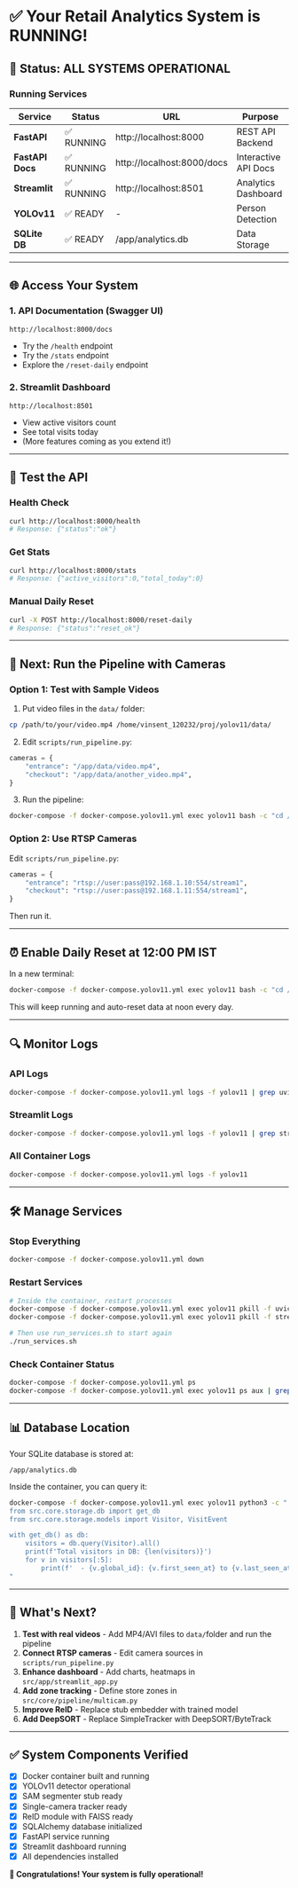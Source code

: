 # ✅ Your Retail Analytics System is RUNNING!

## 🎊 Status: ALL SYSTEMS OPERATIONAL

### Running Services

| Service | Status | URL | Purpose |
|---------|--------|-----|---------|
| **FastAPI** | ✅ RUNNING | http://localhost:8000 | REST API Backend |
| **FastAPI Docs** | ✅ RUNNING | http://localhost:8000/docs | Interactive API Docs |
| **Streamlit** | ✅ RUNNING | http://localhost:8501 | Analytics Dashboard |
| **YOLOv11** | ✅ READY | - | Person Detection |
| **SQLite DB** | ✅ READY | /app/analytics.db | Data Storage |

---

## 🌐 Access Your System

### 1. API Documentation (Swagger UI)
```
http://localhost:8000/docs
```
- Try the `/health` endpoint
- Try the `/stats` endpoint
- Explore the `/reset-daily` endpoint

### 2. Streamlit Dashboard
```
http://localhost:8501
```
- View active visitors count
- See total visits today
- (More features coming as you extend it!)

---

## 📡 Test the API

### Health Check
```bash
curl http://localhost:8000/health
# Response: {"status":"ok"}
```

### Get Stats
```bash
curl http://localhost:8000/stats
# Response: {"active_visitors":0,"total_today":0}
```

### Manual Daily Reset
```bash
curl -X POST http://localhost:8000/reset-daily
# Response: {"status":"reset_ok"}
```

---

## 🎥 Next: Run the Pipeline with Cameras

###  Option 1: Test with Sample Videos

1. Put video files in the `data/` folder:
```bash
cp /path/to/your/video.mp4 /home/vinsent_120232/proj/yolov11/data/
```

2. Edit `scripts/run_pipeline.py`:
```python
cameras = {
    "entrance": "/app/data/video.mp4",
    "checkout": "/app/data/another_video.mp4",
}
```

3. Run the pipeline:
```bash
docker-compose -f docker-compose.yolov11.yml exec yolov11 bash -c "cd /app && python scripts/run_pipeline.py"
```

### Option 2: Use RTSP Cameras

Edit `scripts/run_pipeline.py`:
```python
cameras = {
    "entrance": "rtsp://user:pass@192.168.1.10:554/stream1",
    "checkout": "rtsp://user:pass@192.168.1.11:554/stream1",
}
```

Then run it.

---

## ⏰ Enable Daily Reset at 12:00 PM IST

In a new terminal:
```bash
docker-compose -f docker-compose.yolov11.yml exec yolov11 bash -c "cd /app && python scripts/scheduler_reset.py"
```

This will keep running and auto-reset data at noon every day.

---

## 🔍 Monitor Logs

### API Logs
```bash
docker-compose -f docker-compose.yolov11.yml logs -f yolov11 | grep uvicorn
```

### Streamlit Logs
```bash
docker-compose -f docker-compose.yolov11.yml logs -f yolov11 | grep streamlit
```

### All Container Logs
```bash
docker-compose -f docker-compose.yolov11.yml logs -f yolov11
```

---

##  🛠️ Manage Services

### Stop Everything
```bash
docker-compose -f docker-compose.yolov11.yml down
```

### Restart Services
```bash
# Inside the container, restart processes
docker-compose -f docker-compose.yolov11.yml exec yolov11 pkill -f uvicorn
docker-compose -f docker-compose.yolov11.yml exec yolov11 pkill -f streamlit

# Then use run_services.sh to start again
./run_services.sh
```

### Check Container Status
```bash
docker-compose -f docker-compose.yolov11.yml ps
docker-compose -f docker-compose.yolov11.yml exec yolov11 ps aux | grep -E "uvicorn|streamlit"
```

---

## 📊 Database Location

Your SQLite database is stored at:
```
/app/analytics.db
```

Inside the container, you can query it:
```bash
docker-compose -f docker-compose.yolov11.yml exec yolov11 python3 -c "
from src.core.storage.db import get_db
from src.core.storage.models import Visitor, VisitEvent

with get_db() as db:
    visitors = db.query(Visitor).all()
    print(f'Total visitors in DB: {len(visitors)}')
    for v in visitors[:5]:
        print(f'  - {v.global_id}: {v.first_seen_at} to {v.last_seen_at}')
"
```

---

## 🎯 What's Next?

1. **Test with real videos** - Add MP4/AVI files to `data/`folder and run the pipeline
2. **Connect RTSP cameras** - Edit camera sources in `scripts/run_pipeline.py`
3. **Enhance dashboard** - Add charts, heatmaps in `src/app/streamlit_app.py`
4. **Add zone tracking** - Define store zones in `src/core/pipeline/multicam.py`
5. **Improve ReID** - Replace stub embedder with trained model
6. **Add DeepSORT** - Replace SimpleTracker with DeepSORT/ByteTrack

---

## ✅ System Components Verified

- [x] Docker container built and running
- [x] YOLOv11 detector operational
- [x] SAM segmenter stub ready
- [x] Single-camera tracker ready
- [x] ReID module with FAISS ready
- [x] SQLAlchemy database initialized
- [x] FastAPI service running
- [x] Streamlit dashboard running
- [x] All dependencies installed

**🎉 Congratulations! Your system is fully operational!**
